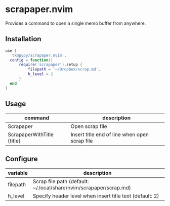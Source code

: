 # scrapaper.nvim

Provides a command to open a single memo buffer from anywhere.

## Installation

```lua
use {
  'tkmpypy/scrapaper.nvim',
  config = function()
      require('scrapaper').setup {
          filepath = '~/Dropbox/scrap.md',
          h_level = 2
      }
  end
}
```

## Usage

| command                    | description                                   |
| -------------------------- | --------------------------------------------- |
| Scrapaper                  | Open scrap file                               |
| ScrapaperWithTitle {title} | Insert title end of line when open scrap file |

## Configure

| variable | description                                                       |
| -------- | ----------------------------------------------------------------- |
| filepath | Scrap file path (default: ~/.local/share/nvim/scrapaper/scrap.md) |
| h_level  | Specify header level when insert title text (default: 2)          |
